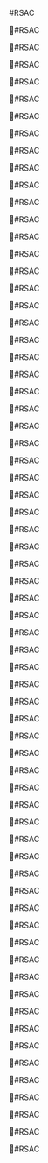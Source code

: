 #RSAC

#RSAC

#RSAC

#RSAC

#RSAC

#RSAC

#RSAC

#RSAC

#RSAC

#RSAC

#RSAC

#RSAC

#RSAC

#RSAC

#RSAC

#RSAC

#RSAC

#RSAC

#RSAC

#RSAC

#RSAC

#RSAC

#RSAC

#RSAC

#RSAC

#RSAC

#RSAC

#RSAC

#RSAC

#RSAC

#RSAC

#RSAC

#RSAC

#RSAC

#RSAC

#RSAC

#RSAC

#RSAC

#RSAC

#RSAC

#RSAC

#RSAC

#RSAC

#RSAC

#RSAC

#RSAC

#RSAC

#RSAC

#RSAC

#RSAC

#RSAC

#RSAC

#RSAC

#RSAC

#RSAC

#RSAC

#RSAC

#RSAC

#RSAC

#RSAC

#RSAC

#RSAC

#RSAC

#RSAC

#RSAC

#RSAC

#RSAC


